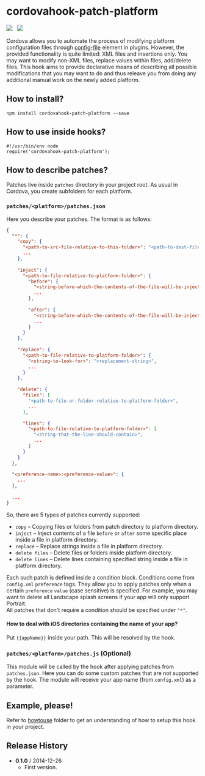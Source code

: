 # cordovahook-patch-platform

![](https://badge.fury.io/js/cordovahook-patch-platform.svg)&nbsp;&nbsp;
![](https://david-dm.org/mihhail-lapushkin/cordovahook-patch-platform.png)

Cordova allows you to automate the process of modifying platform configuration files through [config-file](http://cordova.apache.org/docs/en/4.0.0/plugin_ref_spec.md.html#Plugin%20Specification_config_file_element) element in plugins. However, the provided functionality is quite limited: XML files and insertions only. You may want to modify non-XML files, replace values within files, add/delete files. This hook aims to provide declarative means of describing all possible modifications that you may want to do and thus releave you from doing any additional manual work on the newly added platform.

## How to install?
`npm install cordovahook-patch-platform --save`

## How to use inside hooks?
```
#!/usr/bin/env node
require('cordovahook-patch-platform');
```

## How to describe patches?
Patches live inside `patches` directory in your project root. As usual in Cordova, you create subfolders for each platform.

### `patches/<platform>/patches.json`
Here you describe your patches. The format is as follows:
```json
{
  "*": {
    "copy": {
      "<path-to-src-file-relative-to-this-folder>": "<path-to-dest-file-relative-to-platform-folder>",
      ...
    },
      
    "inject": {
      "<path-to-file-relative-to-platform-folder>": {
        "before": {
          "<string-before-which-the-contents-of-the-file-will-be-injected>": "<path-to-file-relative-to-this-folder>",
          ...
        },
        
        "after": {
          "<string-before-which-the-contents-of-the-file-will-be-injected>": "<path-to-file-relative-to-this-folder>",
          ...
        }
      }
    },
      
    "replace": {
      "<path-to-file-relative-to-platform-folder>": {
        "<string-to-look-for>": "<replacement-string>",
        ...
      }
    },
    
    "delete": {
      "files": [
        "<path-to-file-or-folder-relative-to-platform-folder>",
        ...
      ],

      "lines": {
        "<path-to-file-relative-to-platform-folder>": [
          "<string-that-the-line-should-contain>",
          ...
        ]
      }
    }
  },
  
  "<preference-name>:<preference-value>": {
    ...
  },
  
  ...
}
```
So, there are 5 types of patches currently supported:
* `copy` – Copying files or folders from patch directory to platform directory.
* `inject` – Inject contents of a file `before` or `after` some specific place inside a file in platform directory.
* `replace` – Replace strings inside a file in platform directory.
* `delete files` – Delete files or folders inside platform directory.
* `delete lines` – Delete lines containing specified string inside a file in platform directory.

Each such patch is defined inside a condition block. Conditions come from `config.xml` `preference` tags. They allow you to apply patches only when a certain `preference` `value` (case sensitive) is specified. For example, you may want to delete all Landscape splash screens if your app will only support Portrait.<br>
All patches that don't require a condition should be specified under `"*"`.

#### How to deal with iOS directories containing the name of your app?
Put `{{appName}}` inside your path. This will be resolved by the hook.

### `patches/<platform>/patches.js` (Optional)
This module will be called by the hook after applying patches from `patches.json`. Here you can do some custom patches that are not supported by the hook. The module will receive your app name (from `config.xml`) as a parameter.

## Example, please!
Refer to [howtouse](https://github.com/mihhail-lapushkin/cordovahook-patch-platform/tree/master/howtouse) folder to get an understanding of how to setup this hook in your project.

## Release History
 * **0.1.0** / 2014-12-26
   * First version.